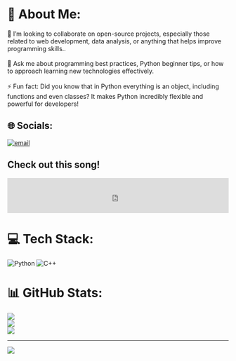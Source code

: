 

# 💫 About Me: 
👯 I’m looking to collaborate on open-source projects, especially those related to web development, data analysis, or anything that helps improve programming skills..<br><br>💬 Ask me about programming best practices, Python beginner tips, or how to approach learning new technologies effectively.<br><br>⚡ Fun fact: Did you know that in Python everything is an object, including functions and even classes? It makes Python incredibly flexible and powerful for developers!


## 🌐 Socials:
[![email](https://img.shields.io/badge/Email-D14836?logo=gmail&logoColor=white)](mailto:santm099@gmail.com) 

## Check out this song!

<iframe src="https://open.spotify.com/embed/track/ID_DE_LA_CANCION" width="100%" height="80" frameBorder="0" allowtransparency="true" allow="encrypted-media"></iframe>




# 💻 Tech Stack:
![Python](https://img.shields.io/badge/python-3670A0?style=for-the-badge&logo=python&logoColor=ffdd54) ![C++](https://img.shields.io/badge/c++-%2300599C.svg?style=for-the-badge&logo=c%2B%2B&logoColor=white)
# 📊 GitHub Stats:
![](https://github-readme-stats.vercel.app/api?username=SantiagoG465&theme=default&hide_border=false&include_all_commits=false&count_private=false)<br/>
![](https://nirzak-streak-stats.vercel.app/?user=SantiagoG465&theme=default&hide_border=false)<br/>
![](https://github-readme-stats.vercel.app/api/top-langs/?username=SantiagoG465&theme=default&hide_border=false&include_all_commits=false&count_private=false&layout=compact)

---
[![](https://visitcount.itsvg.in/api?id=SantiagoG465&icon=0&color=0)](https://visitcount.itsvg.in)

<!-- Proudly created with GPRM ( https://gprm.itsvg.in ) -->
